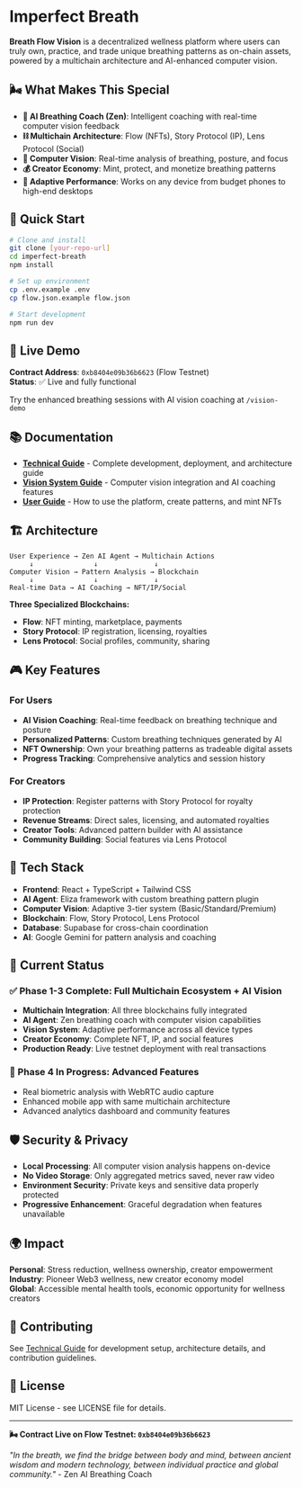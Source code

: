 # Imperfect Breath

**Breath Flow Vision** is a decentralized wellness platform where users can truly own, practice, and trade unique breathing patterns as on-chain assets, powered by a multichain architecture and AI-enhanced computer vision.

## 🌬️ What Makes This Special

- **🤖 AI Breathing Coach (Zen)**: Intelligent coaching with real-time computer vision feedback
- **⛓️ Multichain Architecture**: Flow (NFTs), Story Protocol (IP), Lens Protocol (Social)
- **🎯 Computer Vision**: Real-time analysis of breathing, posture, and focus
- **💰 Creator Economy**: Mint, protect, and monetize breathing patterns
- **📱 Adaptive Performance**: Works on any device from budget phones to high-end desktops

## 🚀 Quick Start

```bash
# Clone and install
git clone [your-repo-url]
cd imperfect-breath
npm install

# Set up environment
cp .env.example .env
cp flow.json.example flow.json

# Start development
npm run dev
```

## 🎯 Live Demo

**Contract Address**: `0xb8404e09b36b6623` (Flow Testnet)  
**Status**: ✅ Live and fully functional

Try the enhanced breathing sessions with AI vision coaching at `/vision-demo`

## 📚 Documentation

- **[Technical Guide](./docs/TECHNICAL_GUIDE.md)** - Complete development, deployment, and architecture guide
- **[Vision System Guide](./docs/VISION_SYSTEM_GUIDE.md)** - Computer vision integration and AI coaching features
- **[User Guide](./docs/USER_GUIDE.md)** - How to use the platform, create patterns, and mint NFTs

## 🏗️ Architecture

```
User Experience → Zen AI Agent → Multichain Actions
     ↓               ↓              ↓
Computer Vision → Pattern Analysis → Blockchain
     ↓               ↓              ↓
Real-time Data → AI Coaching → NFT/IP/Social
```

**Three Specialized Blockchains:**
- **Flow**: NFT minting, marketplace, payments
- **Story Protocol**: IP registration, licensing, royalties  
- **Lens Protocol**: Social profiles, community, sharing

## 🎮 Key Features

### For Users
- **AI Vision Coaching**: Real-time feedback on breathing technique and posture
- **Personalized Patterns**: Custom breathing techniques generated by AI
- **NFT Ownership**: Own your breathing patterns as tradeable digital assets
- **Progress Tracking**: Comprehensive analytics and session history

### For Creators
- **IP Protection**: Register patterns with Story Protocol for royalty protection
- **Revenue Streams**: Direct sales, licensing, and automated royalties
- **Creator Tools**: Advanced pattern builder with AI assistance
- **Community Building**: Social features via Lens Protocol

## 🔧 Tech Stack

- **Frontend**: React + TypeScript + Tailwind CSS
- **AI Agent**: Eliza framework with custom breathing pattern plugin
- **Computer Vision**: Adaptive 3-tier system (Basic/Standard/Premium)
- **Blockchain**: Flow, Story Protocol, Lens Protocol
- **Database**: Supabase for cross-chain coordination
- **AI**: Google Gemini for pattern analysis and coaching

## 🌟 Current Status

### ✅ Phase 1-3 Complete: Full Multichain Ecosystem + AI Vision
- **Multichain Integration**: All three blockchains fully integrated
- **AI Agent**: Zen breathing coach with computer vision capabilities
- **Vision System**: Adaptive performance across all device types
- **Creator Economy**: Complete NFT, IP, and social features
- **Production Ready**: Live testnet deployment with real transactions

### 🚧 Phase 4 In Progress: Advanced Features
- Real biometric analysis with WebRTC audio capture
- Enhanced mobile app with same multichain architecture
- Advanced analytics dashboard and community features

## 🛡️ Security & Privacy

- **Local Processing**: All computer vision analysis happens on-device
- **No Video Storage**: Only aggregated metrics saved, never raw video
- **Environment Security**: Private keys and sensitive data properly protected
- **Progressive Enhancement**: Graceful degradation when features unavailable

## 🌍 Impact

**Personal**: Stress reduction, wellness ownership, creator empowerment  
**Industry**: Pioneer Web3 wellness, new creator economy model  
**Global**: Accessible mental health tools, economic opportunity for wellness creators

## 🤝 Contributing

See [Technical Guide](./docs/TECHNICAL_GUIDE.md) for development setup, architecture details, and contribution guidelines.

## 📄 License

MIT License - see LICENSE file for details.

---

**🌬️ Contract Live on Flow Testnet: `0xb8404e09b36b6623`**

*"In the breath, we find the bridge between body and mind, between ancient wisdom and modern technology, between individual practice and global community."* - Zen AI Breathing Coach
